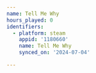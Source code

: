 ```yaml
---
name: Tell Me Why
hours_played: 0
identifiers:
  - platform: steam
    appid: '1180660'
    name: Tell Me Why
    synced_on: '2024-07-04'

---
```

